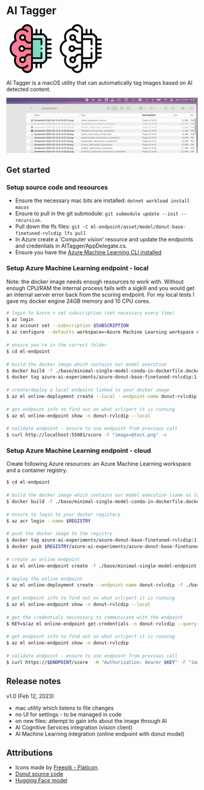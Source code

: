 # AI Tagger

![Icon](./resources/brain-colored-128.png)
![Icon](./resources/brain-128.png)

AI Tagger is a macOS utility that can automatically tag images based on AI detected content.

![Demo](demo.gif)

## Get started

### Setup source code and resources

- Ensure the necessary mac bits are installed: `dotnet workload install macos`
- Ensure to pull in the git submodule: `git submodule update --init --recursive`.
- Pull down the lfs files: `git -C ml-endpoint/asset/model/donut-base-finetuned-rvlcdip lfs pull`
- In Azure create a 'Computer vision' resource and update the endpoints and credentials in AITagger/AppDelegate.cs.
- Ensure you have the [Azure Machine Learning CLI installed](https://learn.microsoft.com/en-us/azure/machine-learning/how-to-configure-cli?tabs=public)

### Setup Azure Machine Learning endpoint - local

Note: the docker image needs enough resources to work with. Without enough CPU/RAM the internal process fails with a sigkill and you would get an internal server error back from the scoring endpoint. For my local tests I gave my docker engine 24GB memory and 10 CPU cores.

```bash
# login to Azure + set subscription (not necessary every time)
$ az login
$ az account set --subscription $SUBSCRIPTION
$ az configure --defaults workspace=<Azure Machine Learning workspace name> group=<resource group>

# ensure you're in the correct folder
$ cd ml-endpoint

# build the docker image which contains our model execution
$ docker build -f ./base/minimal-single-model-conda-in-dockerfile.dockerfile -t azure-ai-experiments/azure-donut-base-finetuned-rvlcdip:1 ./asset
$ docker tag azure-ai-experiments/azure-donut-base-finetuned-rvlcdip:1 $REGISTRY/azure-ai-experiments/azure-donut-base-finetuned-rvlcdip:1

# create/deploy a local endpoint linked to your docker image
$ az ml online-deployment create --local --endpoint-name donut-rvlcdip -f ./base/minimal-single-model-conda-in-dockerfile-deployment.yml

# get endpoint info to find out on what url/port it is running
$ az ml online-endpoint show -n donut-rvlcdip --local

# validate endpoint - ensure to use endpoint from previous call
$ curl http://localhost:55001/score -F "image=@test.png" -v
```

### Setup Azure Machine Learning endpoint - cloud

Create following Azure resources: an Azure Machine Learning workspace and a container registry.

```bash
$ cd ml-endpoint

# build the docker image which contains our model execution (same as local)
$ docker build -f ./base/minimal-single-model-conda-in-dockerfile.dockerfile -t azure-ai-experiments/azure-donut-base-finetuned-rvlcdip:1 ./asset

# ensure to login to your docker registery
$ az acr login --name $REGISTRY

# push the docker image to the registry
$ docker tag azure-ai-experiments/azure-donut-base-finetuned-rvlcdip:1 $REGISTRY/azure-ai-experiments/azure-donut-base-finetuned-rvlcdip:1
$ docker push $REGISTRY/azure-ai-experiments/azure-donut-base-finetuned-rvlcdip:1

# create an online endpoint
$ az ml online-endpoint create -f ./base/minimal-single-model-endpoint.yml

# deploy the online endpoint
$ az ml online-deployment create --endpoint-name donut-rvlcdip -f ./base/minimal-single-model-conda-in-dockerfile-deployment.yml --all-traffic

# get endpoint info to find out on what url/port it is running
$ az ml online-endpoint show -n donut-rvlcdip --local

# get the credentials neccessary to communicate with the endpoint
$ KEY=$(az ml online-endpoint get-credentials -n donut-rvlcdip --query primaryKey -o tsv)

# get endpoint info to find out on what url/port it is running
$ az ml online-endpoint show -n donut-rvlcdip

# validate endpoint - ensure to use endpoint from previous call
$ curl https://$ENDPOINT/score  -H "Authorization: Bearer $KEY" -F "image=@test.png" -v
```

## Release notes

v1.0 (Feb 12, 2023)

- mac utility which listens to file changes
- no UI for settings - to be managed in code
- on new files: attempt to gain info about the image through AI
- AI Cognitive Services integration (vision client)
- AI Machine Learning integration (online endpoint with donut model)

## Attributions

- Icons made by [Freepik - Flaticon](https://www.flaticon.com/authors/freepik).
- [Donut source code](https://github.com/clovaai/donut) 
- [Hugging Face model](https://huggingface.co/naver-clova-ix/donut-base-finetuned-rvlcdip)

